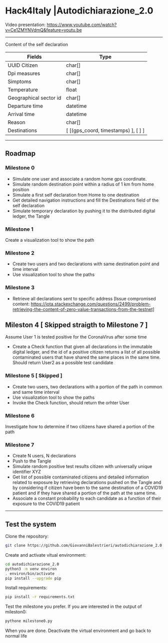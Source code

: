 # Hack4Italy |Autodichiarazione_2.0

Video presentation: https://www.youtube.com/watch?v=Ce1ZMYNVdmQ&feature=youtu.be

---

Content of the self declaration 

Fields | Type
--- | --- 
UUID Citizen | char[] 
Dpi measures | char[]
Simptoms | char[]
Temperature | float
Geographical sector id | char[] 
Departure time | datetime
Arrival time | datetime
Reason  | char[] 
Destinations | [ [(gps_coord, timestamps) ], [ ] ]

---

## Roadmap

### Milestone 0

- Simulate one user and associate a random home gps coordinate.
- Simulate random destination point within a radius of 1 km from home position
- Simulate a first self declaration from Home to one destination
- Get detailed navigation instructions and fill the Destinations field of the self declaration
- Simulate temporary declaration by pushing it to the distributed digital ledger, the Tangle

### Milestone 1

 Create a visualization tool to show the path

### Milestone 2

- Create two users and two declarations with same destination point and time interval
- Use visualization tool to show the paths

### Milestone 3
 
- Retrieve all declarations sent to specific address
 [Issue compromised content: https://iota.stackexchange.com/questions/2499/problem-retrieving-the-content-of-zero-value-transactions-from-the-testnet]

## Mileston 4 [ Skipped straigth to Milestone 7 ]

 Assume User 1 is tested positive for the CoronaVirus after some time
- Create a Check function that given all declarations in the immutable digital ledger, and the id of a positive citizen returns a list of all possible contaminated users that have shared the same places in the same time. Should return User2 as a possible test candidate

### Milestone 5 [ Skipped ]

- Create two users, two declarations with a portion of the path in common and same time interval
- Use visualization tool to show the paths
- Invoke the Check function, should return the orhter User

### Milestone 6 

Investigate how to determine if two citizens have shared a portion of the path

### Milestone 7

- Create N users, N declarations
- Push to the Tangle
- Simulate random positive test results citizen with universally unique identifier XYZ
- Get list of possible contaminated citizens and detailed information related to exposure by retrieving declarations pushed on the Tangle and by considering if citizen have been to the same destination of a COVID19 patient and if they have shared a portion of the path at the same time.
- Associate a constant probability to each candidate as a function of their exposure to the COVID19 patient

---

## Test the system

Clone the repository:

```bash
git clone https://github.com/GiovanniBalestrieri/autodichiarazione_2.0.git
```

Create and activate vitual environment:
```bash
cd autodichiarazione_2.0
python3 -m venv environ
. environ/bin/activate
pip install --upgrade pip
```
Install requirements:
```bash
pip install -r requirements.txt
```

Test the milestone you prefer. If you are interested in the output of mileston0:

```bash
pythone milestone0.py
```

When you are done. Deactivate the virtual environment and go back to normal life

